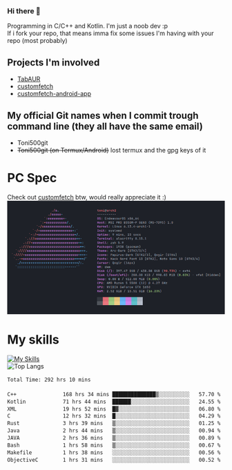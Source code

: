 ### Hi there 👋

Programming in C/C++ and Kotlin. I'm just a noob dev :p\
If i fork your repo, that means imma fix some issues I'm having with your repo (most probably)

## Projects I'm involved
 - [TabAUR](https://github.com/BurntRanch/TabAUR)
 - [customfetch](https://github.com/Toni500github/customfetch)
 - [customfetch-android-app](https://github.com/Toni500github/customfetch-android-app)

## My official Git names when I commit trough command line (they all have the same email)
* Toni500git
* ~~Toni500git (on Termux/Android)~~ lost termux and the gpg keys of it

# PC Spec
Check out [customfetch](https://github.com/Toni500github/customfetch) btw, would really appreciate it :)
![screenshot.png](https://github.com/Toni500github/customfetch/raw/main/screenshot.png)

# My skills
[![My Skills](https://skillicons.dev/icons?i=cpp,bash,kotlin,androidstudio,arch,linux&theme=light)](https://skillicons.dev)\
![Top Langs](https://github-readme-stats.vercel.app/api/top-langs/?username=Toni500github&layout=compact)

<!--START_SECTION:waka-->

```txt
Total Time: 292 hrs 10 mins

C++               168 hrs 34 mins ██████████████▒░░░░░░░░░░   57.70 %
Kotlin            71 hrs 44 mins  ██████░░░░░░░░░░░░░░░░░░░   24.55 %
XML               19 hrs 52 mins  █▓░░░░░░░░░░░░░░░░░░░░░░░   06.80 %
C                 12 hrs 32 mins  █░░░░░░░░░░░░░░░░░░░░░░░░   04.29 %
Rust              3 hrs 39 mins   ▒░░░░░░░░░░░░░░░░░░░░░░░░   01.25 %
Java              2 hrs 44 mins   ▒░░░░░░░░░░░░░░░░░░░░░░░░   00.94 %
JAVA              2 hrs 36 mins   ▒░░░░░░░░░░░░░░░░░░░░░░░░   00.89 %
Bash              1 hrs 58 mins   ▒░░░░░░░░░░░░░░░░░░░░░░░░   00.67 %
Makefile          1 hrs 38 mins   ░░░░░░░░░░░░░░░░░░░░░░░░░   00.56 %
ObjectiveC        1 hrs 31 mins   ░░░░░░░░░░░░░░░░░░░░░░░░░   00.52 %
```

<!--END_SECTION:waka-->
